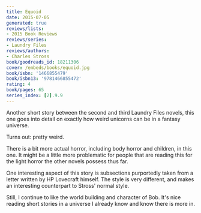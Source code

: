 ```yaml
---
title: Equoid
date: 2015-07-05
generated: true
reviews/lists:
- 2015 Book Reviews
reviews/series:
- Laundry Files
reviews/authors:
- Charles Stross
book/goodreads_id: 18211306
cover: /embeds/books/equoid.jpg
book/isbn: '1466855479'
book/isbn13: '9781466855472'
rating: 4
book/pages: 65
series_index: [2].9.9
---
```

Another short story between the second and third Laundry Files novels, this one goes into detail on exactly how weird unicorns can be in a fantasy universe.  

Turns out: pretty weird.  

<!--more-->

There is a bit more actual horror, including body horror and children, in this one. It might be a little more problematic for people that are reading this for the light horror the other novels possess thus far.  

One interesting aspect of this story is subsections purportedly taken from a letter written by HP Lovecraft himself. The style is very different, and makes an interesting counterpart to Stross' normal style.  

Still, I continue to like the world building and character of Bob. It's nice reading short stories in a universe I already know and know there is more in.